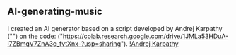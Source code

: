 ## AI-generating-music

I created an AI generator based on a script developed by Andrej Karpathy ("") on the code: ("https://colab.research.google.com/drive/1JMLa53HDuA-i7ZBmqV7ZnA3c_fvtXnx-?usp=sharing").
[!Andrej Karpathy](https://github.com/karpathy)
